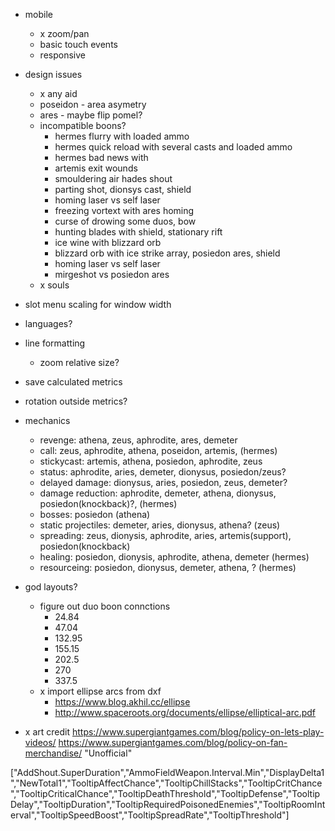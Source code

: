 - mobile
  - x zoom/pan
  - basic touch events
  - responsive
- design issues
  - x any aid
  - poseidon - area asymetry
  - ares - maybe flip pomel?
  - incompatible boons?
    - hermes flurry with loaded ammo
    - hermes quick reload with several casts and loaded ammo
    - hermes bad news with 
    - artemis exit wounds
    - smouldering air hades shout
    - parting shot, dionsys cast, shield
    - homing laser vs self laser
    - freezing vortext with ares homing
    - curse of drowing some duos, bow
    - hunting blades with shield, stationary rift
    - ice wine with blizzard orb
    - blizzard orb with ice strike array, posiedon ares, shield
    - homing laser vs self laser
    - mirgeshot vs posiedon ares
  - x souls
- slot menu scaling for window width
- languages?
- line formatting
  - zoom relative size?
- save calculated metrics
- rotation outside metrics?

- mechanics
  - revenge: athena, zeus, aphrodite, ares, demeter
  - call: zeus, aphrodite, athena, poseidon, artemis, (hermes)
  - stickycast: artemis, athena, posiedon, aphrodite, zeus
  - status: aphrodite, aries, demeter, dionysus, posiedon/zeus?
  - delayed damage: dionysus, aries, posiedon, zeus, demeter?
  - damage reduction: aphrodite, demeter, athena, dionysus, posiedon(knockback)?, (hermes)
  - bosses: posiedon (athena)
  - static projectiles: demeter, aries, dionysus, athena? (zeus)
  - spreading: zeus, dionysis, aphrodite, aries, artemis(support), posiedon(knockback)
  - healing: posiedon, dionysis, aphrodite, athena, demeter (hermes)
  - resourceing: posiedon, dionysus, demeter, athena, ? (hermes)

- god layouts?
  - figure out duo boon connctions
    - 24.84
    - 47.04
    - 132.95
    - 155.15
    - 202.5
    - 270
    - 337.5
  - x import ellipse arcs from dxf
    - https://www.blog.akhil.cc/ellipse
    - http://www.spaceroots.org/documents/ellipse/elliptical-arc.pdf
- x art credit
  https://www.supergiantgames.com/blog/policy-on-lets-play-videos/
  https://www.supergiantgames.com/blog/policy-on-fan-merchandise/ "Unofficial"

["AddShout.SuperDuration","AmmoFieldWeapon.Interval.Min","DisplayDelta1","NewTotal1","TooltipAffectChance","TooltipChillStacks","TooltipCritChance","TooltipCriticalChance","TooltipDeathThreshold","TooltipDefense","TooltipDelay","TooltipDuration","TooltipRequiredPoisonedEnemies","TooltipRoomInterval","TooltipSpeedBoost","TooltipSpreadRate","TooltipThreshold"]
